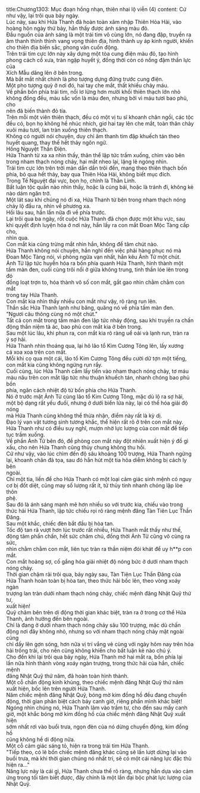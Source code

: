 title:Chương1303: Mục đoạn hồng nhạn, thiên nhai lộ viễn (4)
content:
Cứ như vậy, lại trôi qua bảy ngày.<br>Lúc này, sau khi Hứa Thanh đã hoàn toàn xâm nhập Thiên Hỏa Hải, vào<br>hoàng hôn ngày thứ bảy, hắn thấy được ánh sáng màu đỏ.<br>Đầu nguồn của ánh sáng là một trái tim vô cùng lớn, nó đang đập, truyền ra<br>âm thanh thình thình vang vọng thiên địa, hình thành uy áp kinh người, khiến<br>cho thiên địa biến sắc, phong vân cuốn động.<br>Trên trái tim cực lớn này xây dựng một tòa cung điện màu đỏ, tạo hình<br>phong cách cổ xưa, tràn ngập huyết ý, đồng thời còn có nồng đậm thần lực của<br>Xích Mẫu dâng lên ở bên trong.<br>Mà bắt mắt nhất chính là pho tượng dựng đứng trước cung điện.<br>Một pho tượng quỳ ở nơi đó, hai tay che mắt, thất khiếu chảy máu.<br>Về phần bốn phía trái tim, nổi lơ lửng hơn mười khối thiên thạch lớn nhỏ<br>không đồng đều, màu sắc vốn là màu đen, nhưng bởi vì máu tươi bao phủ, cho<br>nên đã biến thành đỏ tía.<br>Trên mỗi một viên thiên thạch, đều có một vị tu sĩ khoanh chân ngồi, các tộc<br>đều có, bọn họ không hề nhúc nhích, giơ hai tay lên che mắt, toàn thân chảy<br>xuôi máu tươi, lan tràn xuống thiên thạch.<br>Không có người nói chuyện, duy chỉ âm thanh tim đập khuếch tán theo<br>huyết quang, thay thế hết thảy ngôn ngữ.<br>Hồng Nguyệt Thần Điện.<br>Hứa Thanh từ xa xa nhìn thấy, thân thể lập tức trầm xuống, chìm vào bên<br>trong nham thạch nóng chảy, hai mắt nheo lại, lặng lẽ ngóng nhìn.<br>Trái tim cực lớn trên trời màn dần dần trôi đến, mang theo thiên thạch bốn<br>phía, bỏ qua hết thảy, bay qua Thiên Hỏa Hải, không biết mục đích.<br>Trong Tế Nguyệt đại vực, bọn họ, chính là Thần Linh.<br>Bất luận tộc quần nào nhìn thấy, hoặc là cúng bái, hoặc là tránh đi, không kẻ<br>nào dám ngăn trở.<br>Một lát sau khi chúng nó đi xa, Hứa Thanh từ bên trong nham thạch nóng<br>chảy lộ đầu ra, nhìn về phương xa.<br>Hồi lâu sau, hắn lần nữa đi về phía trước.<br>Lại trôi qua ba ngày, rốt cuộc Hứa Thanh đã chọn được một khu vực, sau<br>khi quyết định luyện hóa ở nơi này, hắn lấy ra con mắt Đoan Mộc Tàng cấp cho,<br>nhìn qua.<br>Con mắt kia cũng trừng mắt nhìn hắn, không để tâm chút nào.<br>Hứa Thanh không nói chuyện, hắn nghĩ đến việc phải hàng phục nó mà<br>Đoan Mộc Tàng nói, vì phòng ngừa vạn nhất, hắn kêu Ảnh Tử một chút.<br>Ảnh Tử lập tức huyễn hóa ra bốn phía quanh Hứa Thanh, hình thành một<br>tấm màn đen, cuối cùng trôi nổi ở giữa không trung, tinh thần lóe lên trong đó<br>đồng loạt trợn to, hóa thành vô số con mắt, gắt gao nhìn chằm chằm con mắt<br>trong tay Hứa Thanh.<br>Con mắt kia nhìn thấy nhiều con mắt như vậy, rõ ràng run lên.<br>Thần sắc Hứa Thanh lạnh như băng, quăng nó về phía tấm màn đen.<br>"Ngươi câu thông cùng nó một chút."<br>Tất cả con mắt trong tấm màn đen lập tức nháy động, sau khi truyền ra chấn<br>động thần niệm tà ác, bao phủ con mắt kia ở bên trong.<br>Sau một lúc lâu, khi phun ra, con mắt kia rõ ràng uể oải và lạnh run, tràn ra<br>ý sợ hãi.<br>Hứa Thanh nhìn thoáng qua, lại hô lão tổ Kim Cương Tông lên, lấy xương<br>cá xoa xoa trên con mắt.<br>Mỗi khi cọ qua một cái, lão tổ Kim Cương Tông đều cười dữ tợn một tiếng,<br>con mắt kia cũng không ngừng run rẩy.<br>Cuối cùng, lúc Hứa Thanh cầm lấy tiến vào nham thạch nóng chảy, tơ máu<br>màu nâu trên con mắt lập tức nhu thuận khuếch tán, nhanh chóng bao phủ bốn<br>phía, ngăn cách nhiệt độ từ bốn phía cho Hứa Thanh.<br>Nó ở trước mặt Ảnh Tử cùng lão tổ Kim Cương Tông, mặc dù lộ ra sợ hãi,<br>một bộ dạng rất yếu đuối, nhưng ở dưới biển lửa này, lại có thể hóa giải độ nóng<br>mà Hứa Thanh cũng không thể thừa nhận, điểm này rất là kỳ dị.<br>Đạo lý vạn vật tương sinh tương khắc, thể hiện rất rõ ở trên con mắt này.<br>Hứa Thanh như có điều suy nghĩ, mượn nhờ lực lượng của con mắt để tiếp<br>tục trầm xuống.<br>Về phần Ảnh Tử bên đó, đề phòng con mắt này đột nhiên xuất hiện ý đồ gì<br>xấu, cho nên Hứa Thanh cũng thủy chung không thu hồi.<br>Cứ như vậy, vào lúc chìm đến độ sâu khoảng 100 trượng, Hứa Thanh ngừng<br>lại, khoanh chân đả tọa, sau đó hắn hút một tia hỏa diễm không bị cách ly bên<br>ngoài.<br>Chỉ một tia, liền để cho Hứa Thanh có một loại cảm giác sinh mệnh có nguy<br>cơ bị đốt diệt, cũng may số lượng rất ít, tử thủy tinh nhanh chóng lập lòe thôn<br>phệ.<br>Sau đó là ánh sáng mạnh mẽ hơn nhiều so với trước kia, chiếu vào trong<br>thức hải Hứa Thanh, lập tức chiếu rọi rõ ràng mệnh đăng Tàn Tiên Lục Thần<br>Đăng.<br>Sau một khắc, chiếc đèn bắt đầu bị hòa tan.<br>Tốc độ tan rã vượt hơn lúc trước rất nhiều, Hứa Thanh mắt thấy như thế,<br>động tâm phấn chấn, hết sức chăm chú, đồng thời Ảnh Tử cũng vô cùng ra sức,<br>nhìn chằm chằm con mắt, liên tục tràn ra thần niệm đói khát để uy h**p con mắt.<br>Con mắt hoảng sợ, cố gắng hóa giải nhiệt độ nóng bức ở dưới nham thạch<br>nóng chảy.<br>Thời gian chậm rãi trôi qua, bảy ngày sau, Tàn Tiên Lục Thần Đăng của<br>Hứa Thanh hoàn toàn bị hòa tan, theo thức hải bốc lên, theo vòng xoáy ngàn<br>trượng lan tràn dưới nham thạch nóng chảy, chiếc mệnh đăng Nhật Quỹ thứ tư,<br>xuất hiện!<br>Quỹ châm bên trên di động thời gian khác biệt, tràn ra ở trong cơ thể Hứa<br>Thanh, ảnh hưởng đến bên ngoài.<br>Chỉ là đang ở dưới nham thạch nóng chảy sâu 100 trượng, mặc dù chấn<br>động nơi đây không nhỏ, nhưng so với nham thạch nóng chảy mặt ngoài cũng<br>chỉ dấy lên gợn sóng, hơn nữa vị trí vắng vẻ cùng với ngày hôm nay trên hỏa<br>hải trống trải, cho nên cũng không khiến cho bất luận kẻ nào chú ý.<br>Cho đến khi lại trôi qua bảy ngày, Hứa Thanh mở hai mắt ra, bốn phía lại<br>lần nữa hình thành vòng xoáy ngàn trượng, trong thức hải của hắn, chiếc mệnh<br>đăng Nhật Quỹ thứ năm, đã hoàn toàn hình thành.<br>Một cỗ chấn động kinh khủng, theo chiếc mệnh đăng Nhật Quỹ thứ năm<br>xuất hiện, bốc lên trên người Hứa Thanh.<br>Năm chiếc mệnh đăng Nhật Quỹ, bóng mờ kim đồng hồ đều đang chuyển<br>động, thời gian phân biệt cách bảy canh giờ, riêng phần mình khác biệt!<br>Ngóng nhìn chúng nó, Hứa Thanh lâm vào trầm tư, cho đến sau mấy canh<br>giờ, một khắc bóng mờ kim đồng hồ của chiếc mệnh đăng Nhật Quỹ xuất hiện<br>sớm nhất rơi vào buổi trưa, ngọn đèn của nó dừng chuyển động, kim đồng hồ<br>cũng không hề di động nữa.<br>Một cỗ cảm giác sáng tỏ, hiện ra trong trái tim Hứa Thanh.<br>"Tiếp theo, có lẽ bốn chiếc mệnh đăng khác cũng sẽ lần lượt dừng lại vào<br>buổi trưa, mà khi thời gian chúng nó nhất trí, sẽ có một cái năng lực đặc thù<br>hiện ra..."<br>Năng lực này là cái gì, Hứa Thanh chưa thể rõ ràng, nhưng hắn dựa vào cảm<br>ứng trong tối tăm biết được, đây chính là một lần đại bộc phát lực lượng của<br>Nhật Quỹ.
